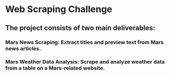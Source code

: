 # Web Scraping Challenge

## The project consists of two main deliverables:

### Mars News Scraping: Extract titles and preview text from Mars news articles.
### Mars Weather Data Analysis: Scrape and analyze weather data from a table on a Mars-related website.
